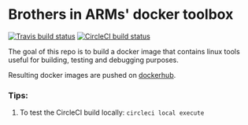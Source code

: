 # Brothers in ARMs' docker toolbox

[![Travis build status](https://api.travis-ci.org/biarms/docker-toolbox.svg?branch=master)](https://travis-ci.org/biarms/docker-toolbox) 
[![CircleCI build status](https://circleci.com/gh/biarms/docker-toolbox.svg?style=svg)](https://circleci.com/gh/biarms/docker-toolbox)

The goal of this repo is to build a docker image that contains linux tools useful for building, testing and debugging purposes.

Resulting docker images are pushed on [dockerhub](https://hub.docker.com/r/biarms/docker-toolbox/).

### Tips:
1. To test the CircleCI build locally: `circleci local execute`

